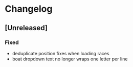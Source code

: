 # Changelog

## [Unreleased]
### Fixed
- deduplicate position fixes when loading races
- boat dropdown text no longer wraps one letter per line

